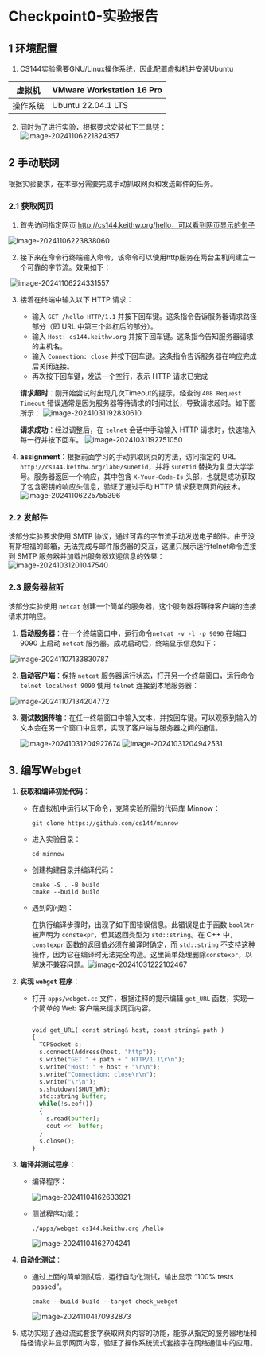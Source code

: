 # Checkpoint0-实验报告

## 1 环境配置
1. CS144实验需要GNU/Linux操作系统，因此配置虚拟机并安装Ubuntu

| 虚拟机   | VMware Workstation 16 Pro |
| -------- | ------------------------- |
| 操作系统 | Ubuntu 22.04.1 LTS        |

2. 同时为了进行实验，根据要求安装如下工具链： ![image-20241106221824357](C:\Users\Princess\AppData\Roaming\Typora\typora-user-images\image-20241106221824357.png)




## 2 手动联网
根据实验要求，在本部分需要完成手动抓取网页和发送邮件的任务。
### 2.1 获取网页
1. 首先访问指定网页 http://cs144.keithw.org/hello，可以看到网页显示的句子

![image-20241106223838060](C:\Users\Princess\AppData\Roaming\Typora\typora-user-images\image-20241106223838060.png)

2. 接下来在命令行终端输入命令，该命令可以使用http服务在两台主机间建立一个可靠的字节流。效果如下：

​	![image-20241106224331557](C:\Users\Princess\AppData\Roaming\Typora\typora-user-images\image-20241106224331557.png)

3. 接着在终端中输入以下 HTTP 请求：

   - 输入 `GET /hello HTTP/1.1` 并按下回车键。这条指令告诉服务器请求路径部分（即 URL 中第三个斜杠后的部分）。
   - 输入 `Host: cs144.keithw.org` 并按下回车键。这条指令告知服务器请求的主机名。
   - 输入 `Connection: close` 并按下回车键。这条指令告诉服务器在响应完成后关闭连接。
   - 再次按下回车键，发送一个空行，表示 HTTP 请求已完成

   **请求超时**：刚开始尝试时出现几次Timeout的提示，经查询 `408 Request Timeout` 错误通常是因为服务器等待请求的时间过长，导致请求超时。如下图所示：
   ![image-20241031192830610](C:\Users\Princess\AppData\Roaming\Typora\typora-user-images\image-20241031192830610.png)

   **请求成功**：经过调整后，在 `telnet` 会话中手动输入 HTTP 请求时，快速输入每一行并按下回车。
   ![image-20241031192751050](C:\Users\Princess\AppData\Roaming\Typora\typora-user-images\image-20241031192751050.png)
   
4. **assignment**：根据前面学习的手动抓取网页的方法，访问指定的 URL `http://cs144.keithw.org/lab0/sunetid`，并将 `sunetid` 替换为复旦大学学号。服务器返回一个响应，其中包含 `X-Your-Code-Is` 头部，也就是成功获取了包含密钥的响应头信息，验证了通过手动 HTTP 请求获取网页的技术。![image-20241106225755396](C:\Users\Princess\AppData\Roaming\Typora\typora-user-images\image-20241106225755396.png)



### 2.2 发邮件

该部分实验要求使用 SMTP 协议，通过可靠的字节流手动发送电子邮件。由于没有斯坦福的邮箱，无法完成与邮件服务器的交互，这里只展示运行telnet命令连接到 SMTP 服务器并加载出服务器欢迎信息的效果：![image-20241031201047540](C:\Users\Princess\AppData\Roaming\Typora\typora-user-images\image-20241031201047540.png)

### 2.3 服务器监听

该部分实验使用 `netcat` 创建一个简单的服务器，这个服务器将等待客户端的连接请求并响应。

1. **启动服务器**：在一个终端窗口中，运行命令`netcat -v -l -p 9090` 在端口 9090 上启动 `netcat` 服务器。成功启动后，终端显示信息如下：

​	![image-20241107133830787](C:\Users\Princess\AppData\Roaming\Typora\typora-user-images\image-20241107133830787.png)

2. **启动客户端**：保持 `netcat` 服务器运行状态，打开另一个终端窗口，运行命令 `telnet localhost 9090` 使用 `telnet` 连接到本地服务器：

​	![image-20241107134204772](C:\Users\Princess\AppData\Roaming\Typora\typora-user-images\image-20241107134204772.png)

3. **测试数据传输**：在任一终端窗口中输入文本，并按回车键。可以观察到输入的文本会在另一个窗口中显示，实现了客户端与服务器之间的通信。

	![image-20241031204927674](C:\Users\Princess\AppData\Roaming\Typora\typora-user-images\image-20241031204927674.png) 
	![image-20241031204942531](C:\Users\Princess\AppData\Roaming\Typora\typora-user-images\image-20241031204942531.png)



## 3. 编写Webget

1. **获取和编译初始代码**：

   - 在虚拟机中运行以下命令，克隆实验所需的代码库 Minnow：

     ```
     git clone https://github.com/cs144/minnow
     ```

   - 进入实验目录：

     ```
     cd minnow
     ```

   - 创建构建目录并编译代码：

     ```
     cmake -S . -B build
     cmake --build build
     ```

   - 遇到的问题：

     在执行编译步骤时，出现了如下图错误信息。此错误是由于函数 `boolStr` 被声明为 `constexpr`，但其返回类型为 `std::string`。在 C++ 中，`constexpr` 函数的返回值必须在编译时确定，而 `std::string` 不支持这种操作，因为它在编译时无法完全构造。这里简单处理删除`constexpr`，以解决不兼容问题。![image-20241031222102467](C:\Users\Princess\AppData\Roaming\Typora\typora-user-images\image-20241031222102467.png)

2. **实现 `webget` 程序**：

   - 打开 `apps/webget.cc` 文件，根据注释的提示编辑 `get_URL` 函数，实现一个简单的 Web 客户端来请求网页内容。

     ```python
     
     void get_URL( const string& host, const string& path )
     {
       TCPSocket s;
       s.connect(Address(host, "http"));
       s.write("GET " + path + " HTTP/1.1\r\n");
       s.write("Host: " + host + "\r\n");
       s.write("Connection: close\r\n");
       s.write("\r\n"); 
       s.shutdown(SHUT_WR);
       std::string buffer;
       while(!s.eof())
       {
         s.read(buffer);
         cout <<  buffer;      
       }
       s.close();
     }
     ```

3. **编译并测试程序**：

   - 编译程序：

     ![image-20241104162633921](C:\Users\Princess\AppData\Roaming\Typora\typora-user-images\image-20241104162633921.png)
   - 测试程序功能：
   
     ```
     ./apps/webget cs144.keithw.org /hello
     ```
   
     ![image-20241104162704241](C:\Users\Princess\AppData\Roaming\Typora\typora-user-images\image-20241104162704241.png)
   
4. **自动化测试**：

   - 通过上面的简单测试后，运行自动化测试，输出显示 “100% tests passed”。
   
     ```
     cmake --build build --target check_webget
     ```
   
     ![image-20241104170932873](C:\Users\Princess\AppData\Roaming\Typora\typora-user-images\image-20241104170932873.png)

5. 成功实现了通过流式套接字获取网页内容的功能，能够从指定的服务器地址和路径请求并显示网页内容，验证了操作系统流式套接字在网络通信中的应用。





